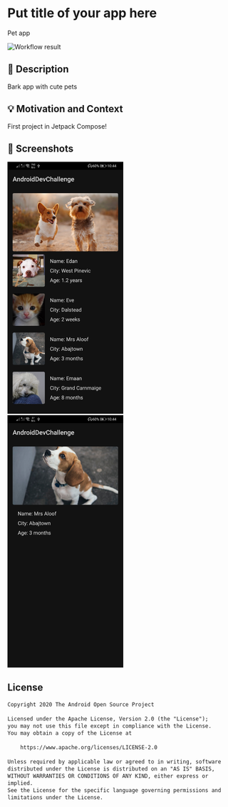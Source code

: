 # Put title of your app here
Pet app
<!--- Replace <OWNER> with your Github Username and <REPOSITORY> with the name of your repository. -->
<!--- You can find both of these in the url bar when you open your repository in github. -->
![Workflow result](https://github.com/Wiktorl4z/dev-challenge/workflows/CI/badge.svg)

## :scroll: Description
Bark app with cute pets


## :bulb: Motivation and Context
First project in Jetpack Compose! 


## :camera_flash: Screenshots
<!-- You can add more screenshots here if you like -->
<img src="https://github.com/Wiktorl4z/dev-challenge/blob/week1_bark/results/screenshot_1.jpg" width="260">&emsp;<img src="https://github.com/Wiktorl4z/dev-challenge/blob/week1_bark/results/screenshot_2.jpg" width="260">

## License
```
Copyright 2020 The Android Open Source Project

Licensed under the Apache License, Version 2.0 (the "License");
you may not use this file except in compliance with the License.
You may obtain a copy of the License at

    https://www.apache.org/licenses/LICENSE-2.0

Unless required by applicable law or agreed to in writing, software
distributed under the License is distributed on an "AS IS" BASIS,
WITHOUT WARRANTIES OR CONDITIONS OF ANY KIND, either express or implied.
See the License for the specific language governing permissions and
limitations under the License.
```
